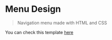 # Menu Design
> Navigation menu made with HTML and CSS

You can check this template [here](https://github.com/dipushrestha/menu-design)
